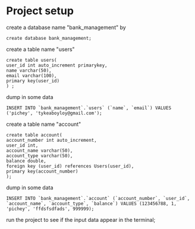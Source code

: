 # Project setup

create a database name "bank_management" by

```mysql
create database bank_management;
```

create a table name "users"

```mysql
create table users(
user_id int auto_increment primarykey,
name varchar(50),
email varchar(100),
primary key(user_id)
) ;
```

dump in some data

```mysql
INSERT INTO `bank_management`.`users` (`name`, `email`) VALUES ('pichey', 'tykeaboyloy@gmail.com');
```

create a table name "account"

```mysql
create table account(
account_number int auto_increment,
user_id int,
account_name varchar(50),
account_type varchar(50),
balance double,
foreign key (user_id) references Users(user_id),
primary key(account_number)
);
```

dump in some data

```mysql
INSERT INTO `bank_management`.`account` (`account_number`, `user_id`, `account_name`, `account_type`, `balance`) VALUES (123456788, 1, 'pichey', 'ffdsfsdfads', 999999);
```

run the project to see if the input data appear in the terminal;
